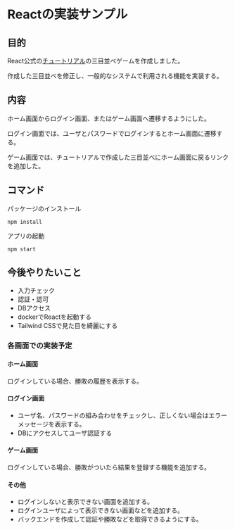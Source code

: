 # Reactの実装サンプル

## 目的

React公式の[チュートリアル](https://ja.react.dev/learn/tutorial-tic-tac-toe)の三目並べゲームを作成しました。

作成した三目並べを修正し、一般的なシステムで利用される機能を実装する。

## 内容

ホーム画面からログイン画面、またはゲーム画面へ遷移するようにした。

ログイン画面では、ユーザとパスワードでログインするとホーム画面に遷移する。

ゲーム画面では、チュートリアルで作成した三目並べにホーム画面に戻るリンクを追加した。

## コマンド

パッケージのインストール
```shell
npm install
```

アプリの起動
```shell
npm start
```

## 今後やりたいこと

- 入力チェック
- 認証・認可
- DBアクセス
- dockerでReactを起動する
- Tailwind CSSで見た目を綺麗にする

### 各画面での実装予定

#### ホーム画面

ログインしている場合、勝敗の履歴を表示する。

#### ログイン画面

- ユーザ名、パスワードの組み合わせをチェックし、正しくない場合はエラーメッセージを表示する。
- DBにアクセスしてユーザ認証する

#### ゲーム画面

ログインしている場合、勝敗がついたら結果を登録する機能を追加する。

#### その他

- ログインしないと表示できない画面を追加する。
- ログインユーザによって表示できない画面などを追加する。
- バックエンドを作成して認証や勝敗などを取得できるようにする。